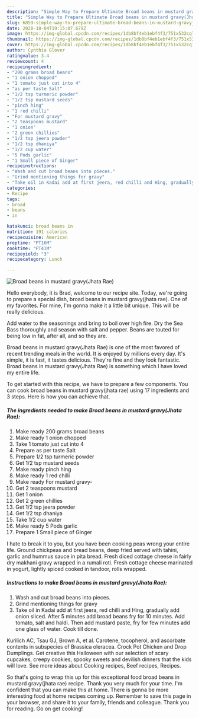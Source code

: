 ```yaml
---
description: "Simple Way to Prepare Ultimate Broad beans in mustard gravy(Jhata Rae)"
title: "Simple Way to Prepare Ultimate Broad beans in mustard gravy(Jhata Rae)"
slug: 6859-simple-way-to-prepare-ultimate-broad-beans-in-mustard-gravyjhata-rae
date: 2020-10-04T19:15:07.679Z
image: https://img-global.cpcdn.com/recipes/1db8bf4eb1ebf4f3/751x532cq70/broad-beans-in-mustard-gravyjhata-rae-recipe-main-photo.jpg
thumbnail: https://img-global.cpcdn.com/recipes/1db8bf4eb1ebf4f3/751x532cq70/broad-beans-in-mustard-gravyjhata-rae-recipe-main-photo.jpg
cover: https://img-global.cpcdn.com/recipes/1db8bf4eb1ebf4f3/751x532cq70/broad-beans-in-mustard-gravyjhata-rae-recipe-main-photo.jpg
author: Cynthia Glover
ratingvalue: 3.4
reviewcount: 4
recipeingredient:
- "200 grams broad beans"
- "1 onion chopped"
- "1 tomato just cut into 4"
- "as per taste Salt"
- "1/2 tsp turmeric powder"
- "1/2 tsp mustard seeds"
- "pinch hing"
- "1 red chilli"
- "For mustard gravy"
- "2 teaspoons mustard"
- "1 onion"
- "2 green chillies"
- "1/2 tsp jeera powder"
- "1/2 tsp dhaniya"
- "1/2 cup water"
- "5 Pods garlic"
- "1 Small piece of Ginger"
recipeinstructions:
- "Wash and cut broad beans into pieces."
- "Grind mentioning things for gravy"
- "Take oil in Kadai add at first jeera, red chilli and Hing, gradually add onion sliced. After 5 minutes add broad beans fry for 10 minutes. Add tomato, salt and haldi. Then add mustard paste, fry for few minutes add one glass of water. Cook till done."
categories:
- Recipe
tags:
- broad
- beans
- in

katakunci: broad beans in 
nutrition: 191 calories
recipecuisine: American
preptime: "PT16M"
cooktime: "PT41M"
recipeyield: "3"
recipecategory: Lunch

---
```



![Broad beans in mustard gravy(Jhata Rae)](https://img-global.cpcdn.com/recipes/1db8bf4eb1ebf4f3/751x532cq70/broad-beans-in-mustard-gravyjhata-rae-recipe-main-photo.jpg)

Hello everybody, it is Brad, welcome to our recipe site. Today, we're going to prepare a special dish, broad beans in mustard gravy(jhata rae). One of my favorites. For mine, I'm gonna make it a little bit unique. This will be really delicious.

Add water to the seasonings and bring to boil over high fire. Dry the Sea Bass thoroughly and season with salt and pepper. Beans are touted for being low in fat, after all, and so they are.

Broad beans in mustard gravy(Jhata Rae) is one of the most favored of recent trending meals in the world. It is enjoyed by millions every day. It's simple, it is fast, it tastes delicious. They're fine and they look fantastic. Broad beans in mustard gravy(Jhata Rae) is something which I have loved my entire life.


To get started with this recipe, we have to prepare a few components. You can cook broad beans in mustard gravy(jhata rae) using 17 ingredients and 3 steps. Here is how you can achieve that.

<!--inarticleads1-->

##### The ingredients needed to make Broad beans in mustard gravy(Jhata Rae):

1. Make ready 200 grams broad beans
1. Make ready 1 onion chopped
1. Take 1 tomato just cut into 4
1. Prepare as per taste Salt
1. Prepare 1/2 tsp turmeric powder
1. Get 1/2 tsp mustard seeds
1. Make ready pinch hing
1. Make ready 1 red chilli
1. Make ready For mustard gravy-
1. Get 2 teaspoons mustard
1. Get 1 onion
1. Get 2 green chillies
1. Get 1/2 tsp jeera powder
1. Get 1/2 tsp dhaniya
1. Take 1/2 cup water
1. Make ready 5 Pods garlic
1. Prepare 1 Small piece of Ginger


I hate to break it to you, but you have been cooking peas wrong your entire life. Ground chickpeas and bread beans, deep fried served with tahini, garlic and hummus sauce in pita bread. Fresh diced cottage cheese in fairly dry makhani gravy wrapped in a rumali roti. Fresh cottage cheese marinated in yogurt, lightly spiced cooked in tandoor, rolls wrapped. 

<!--inarticleads2-->

##### Instructions to make Broad beans in mustard gravy(Jhata Rae):

1. Wash and cut broad beans into pieces.
1. Grind mentioning things for gravy
1. Take oil in Kadai add at first jeera, red chilli and Hing, gradually add onion sliced. After 5 minutes add broad beans fry for 10 minutes. Add tomato, salt and haldi. Then add mustard paste, fry for few minutes add one glass of water. Cook till done.


Kurilich AC, Tsau GJ, Brown A, et al. Carotene, tocopherol, and ascorbate contents in subspecies of Brassica oleracea. Crock Pot Chicken and Drop Dumplings. Get creative this Halloween with our selection of scary cupcakes, creepy cookies, spooky sweets and devilish dinners that the kids will love. See more ideas about Cooking recipes, Beef recipes, Recipes. 

So that's going to wrap this up for this exceptional food broad beans in mustard gravy(jhata rae) recipe. Thank you very much for your time. I'm confident that you can make this at home. There is gonna be more interesting food at home recipes coming up. Remember to save this page in your browser, and share it to your family, friends and colleague. Thank you for reading. Go on get cooking!
